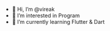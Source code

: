 - 👋 Hi, I’m @vireak
- 👀 I’m interested in Program 
- 🌱 I’m currently learning Flutter & Dart




<!---
vireakom/vireakom is a ✨ special ✨ repository because its `README.md` (this file) appears on your GitHub profile.
You can click the Preview link to take a look at your changes.
--->
